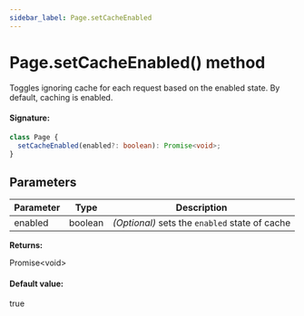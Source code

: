 ```yaml
---
sidebar_label: Page.setCacheEnabled
---
```


# Page.setCacheEnabled() method

Toggles ignoring cache for each request based on the enabled state. By default, caching is enabled.

#### Signature:

```typescript
class Page {
  setCacheEnabled(enabled?: boolean): Promise<void>;
}
```

## Parameters

| Parameter | Type    | Description                                                    |
| --------- | ------- | -------------------------------------------------------------- |
| enabled   | boolean | <i>(Optional)</i> sets the <code>enabled</code> state of cache |

**Returns:**

Promise&lt;void&gt;

#### Default value:

true
